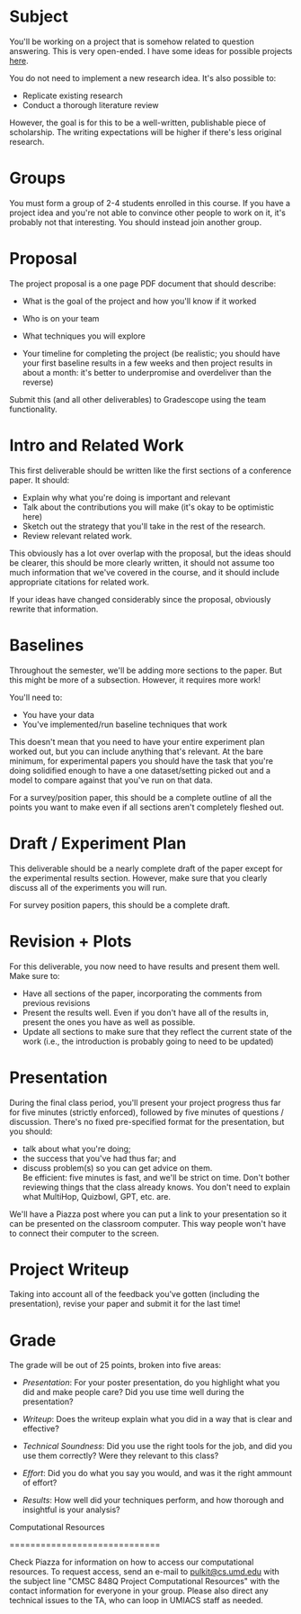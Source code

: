 Subject
==================

You'll be working on a project that is somehow related to question
answering.  This is very open-ended.  I have some ideas for possible
projects [here](https://docs.google.com/document/d/10PbaxRJ3PpU37vSOWbvP7y4cIjX1p2m2yIwC_cYIqOg/edit?usp=sharing). 

You do not need to implement a new research idea.  It's also possible
to:
* Replicate existing research
* Conduct a thorough literature review

However, the goal is for this to be a well-written, publishable piece
of scholarship.  The writing expectations will be higher if there's
less original research.

Groups
==================

You must form a group of 2-4 students enrolled in this course.  If you
have a project idea and you're not able to convince other people to
work on it, it's probably not that interesting.  You should instead
join another group.

Proposal
==================

The project proposal is a one page PDF document that should describe:

* What is the goal of the project and how you'll know if it worked

* Who is on your team

* What techniques you will explore 

* Your timeline for completing the project (be realistic; you should
  have your first baseline results in a few weeks and then project
  results in about a month: it's better to underpromise and
  overdeliver than the reverse)

Submit this (and all other deliverables) to Gradescope using the team
functionality.

Intro and Related Work
======================

This first deliverable should be written like the first sections of a
conference paper.  It should:

* Explain why what you're doing is important and relevant
* Talk about the contributions you will make (it's okay to be
optimistic here)
* Sketch out the strategy that you'll take in the rest of the
research.
* Review relevant related work.

This obviously has a lot over overlap with the proposal, but the ideas
should be clearer, this should be more clearly written, it should not
assume too much information that we've covered in the course, and it
should include appropriate citations for related work.

If your ideas have changed considerably since the proposal, obviously
rewrite that information.

Baselines
=========================

Throughout the semester, we'll be adding more sections to the paper.
But this might be more of a subsection.  However, it requires more
work!

You'll need to: 
* You have your data
* You've implemented/run baseline techniques that work

This doesn't mean that you need to have your entire experiment plan worked out, but you can include anything that's relevant.  At the bare minimum, for experimental papers you should have the task that you're doing solidified enough to have a one dataset/setting picked out and a model to compare against that you've run on that data.

For a survey/position paper, this should be a complete outline of all the points you want to make even if all sections aren't completely fleshed out.

Draft / Experiment Plan
========================

This deliverable should be a nearly complete draft of the paper except
for the experimental results section.  However, make sure that you
clearly discuss all of the experiments you will run.

For survey position papers, this should be a complete draft.

Revision + Plots
=========================
For this deliverable, you now need to have results and present them well.  Make sure to:
* Have all sections of the paper, incorporating the comments from previous revisions
* Present the results well.  Even if you don't have all of the results in, present the ones you have as well as possible.
* Update all sections to make sure that they reflect the current state of the work (i.e., the introduction is probably going to need to be updated)

Presentation
======================

During the final class period, you'll present your project progress
thus far for five minutes (strictly enforced), followed by five
minutes of questions / discussion.  There's no fixed pre-specified
format for the presentation, but you should:
* talk about what you're doing;  
* the success that you've had thus far; and
* discuss problem(s) so you can get advice on them.  
Be efficient: five minutes is fast, and we'll be strict on time.
Don't bother reviewing things that the class already knows.  You don't
need to explain what MultiHop, Quizbowl, GPT, etc. are.

We'll have a Piazza post where you can put a link to your presentation
so it can be presented on the classroom computer.  This way people
won't have to connect their computer to the screen.

Project Writeup
======================

Taking into account all of the feedback you've gotten (including the presentation), revise your
paper and submit it for the last time!

Grade
======================

The grade will be out of 25 points, broken into five areas:

* _Presentation_: For your poster presentation, do you highlight what
  you did and make people care?  Did you use time well during the
  presentation?

* _Writeup_: Does the writeup explain what you did in a way that is
  clear and effective?

* _Technical Soundness_: Did you use the right tools for the job, and
  did you use them correctly?  Were they relevant to this class?

* _Effort_: Did you do what you say you would, and was it the right
  ammount of effort?

* _Results_:  How well did your techniques perform, and how thorough and insightful is your analysis?

Computational Resources

=============================

Check Piazza for information on how to access our computational
resources.  To request access, send an e-mail to pulkit@cs.umd.edu
with the subject line "CMSC 848Q Project Computational Resources" with
the contact information for everyone in your group.  Please also
direct any technical issues to the TA, who can loop in UMIACS staff as
needed.
